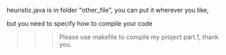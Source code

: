 heuristic.java is in folder "other_file", you can put it wherever you like, 

but you need to specify how to compile your code






>>> Please use makefile to compile my project part.1, thank you.